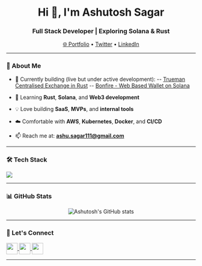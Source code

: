 <h1 align="center">Hi 👋, I'm Ashutosh Sagar</h1>
<h3 align="center">Full Stack Developer | Exploring Solana & Rust</h3>

<p align="center">
  <a href="https://ashutoshsagar.com" target="_blank">🌐 Portfolio</a> •
  <a href="https://twitter.com/sagar11ashutosh" target="_blank">Twitter</a> •
  <a href="https://linkedin.com/in/ashutosh-sagar-4b2612185/" target="_blank">LinkedIn</a>
</p>

---

### 🚀 About Me
 - 🔭 Currently building (live but under active development):
     -- <a href="https://trueman.ashutoshsagar.com" target="_blank">Trueman Centralised Exchange in Rust</a>
     -- <a href="https://bonfire.ashutoshsagar.com" target="_blank">Bonfire - Web Based Wallet on Solana</a>

- 🧠 Learning **Rust**, **Solana**, and **Web3 development**
- 💡 Love building **SaaS**, **MVPs**, and **internal tools**
- ☁️ Comfortable with **AWS**, **Kubernetes**, **Docker**, and **CI/CD**
- 📫 Reach me at: **ashu.sagar111@gmail.com**

---

### 🛠️ Tech Stack

<p align="left">
  <img src="https://skillicons.dev/icons?i=ts,js,react,nextjs,nodejs,express,postgres,mongodb,tailwind,docker,kubernetes,aws,linux,git" />
</p>

---

### 📊 GitHub Stats

<p align="center">
  <img src="https://github-readme-stats.vercel.app/api?username=thecurioussailor&show_icons=true&hide_title=true&count_private=true&theme=radical" alt="Ashutosh's GitHub stats" />
</p>

---

### 🤝 Let's Connect

<p align="left">
  <a href="https://twitter.com/sagar11ashutosh" target="blank">
    <img align="center" src="https://skillicons.dev/icons?i=twitter" height="30" />
  </a>
  <a href="https://linkedin.com/in/ashutosh-sagar-4b2612185/" target="blank">
    <img align="center" src="https://skillicons.dev/icons?i=linkedin" height="30" />
  </a>
  <a href="mailto:ashu.sagar111@gmail.com" target="blank">
    <img align="center" src="https://skillicons.dev/icons?i=gmail" height="30" />
  </a>
</p>

---
